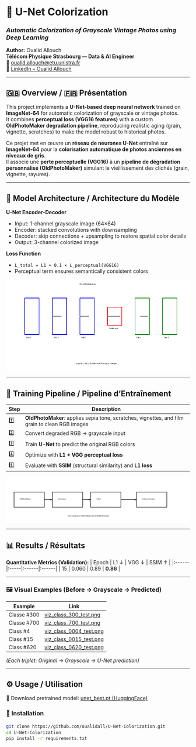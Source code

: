 # 🎨 U-Net Colorization  
### *Automatic Colorization of Grayscale Vintage Photos using Deep Learning*  
**Author:** Oualid Allouch  
**Télécom Physique Strasbourg — Data & AI Engineer**  
📧 [oualid.allouch@etu.unistra.fr](mailto:oualid.allouch@etu.unistra.fr)  
🔗 [LinkedIn – Oualid Allouch]((https://www.linkedin.com/in/oualid-allouch-608b3738a/))

---

## 🇬🇧 Overview / 🇫🇷 Présentation

This project implements a **U-Net-based deep neural network** trained on **ImageNet-64** for automatic colorization of grayscale or vintage photos.  
It combines **perceptual loss (VGG16 features)** with a custom **OldPhotoMaker degradation pipeline**, reproducing realistic aging (grain, vignette, scratches) to make the model robust to historical photos.

Ce projet met en œuvre un **réseau de neurones U-Net** entraîné sur **ImageNet-64** pour la **colorisation automatique de photos anciennes en niveaux de gris**.  
Il associe une **perte perceptuelle (VGG16)** à un **pipeline de dégradation personnalisé (OldPhotoMaker)** simulant le vieillissement des clichés (grain, vignette, rayures).

---

## 🧠 Model Architecture / Architecture du Modèle

**U-Net Encoder-Decoder**
- Input: 1-channel grayscale image (64×64)
- Encoder: stacked convolutions with downsampling
- Decoder: skip connections + upsampling to restore spatial color details
- Output: 3-channel colorized image

**Loss Function**
- `L_total = L1 + 0.1 × L_perceptual(VGG16)`
- Perceptual term ensures semantically consistent colors

<p align="center">
  <img src="https://raw.githubusercontent.com/oualidall/U-Net-Colorization/main/docs/unet_architecture.png" alt="U-Net Diagram" width="650"/>
</p>

---

## 🧩 Training Pipeline / Pipeline d’Entraînement

| Step | Description |
|------|--------------|
| 1️⃣ | **OldPhotoMaker**: applies sepia tone, scratches, vignettes, and film grain to clean RGB images |
| 2️⃣ | Convert degraded RGB → grayscale input |
| 3️⃣ | Train **U-Net** to predict the original RGB colors |
| 4️⃣ | Optimize with **L1 + VGG perceptual loss** |
| 5️⃣ | Evaluate with **SSIM** (structural similarity) and **L1 loss** |

<p align="center">
  <img src="https://raw.githubusercontent.com/oualidall/U-Net-Colorization/main/docs/pipeline_diagram.png" alt="Training Pipeline" width="750"/>
</p>

---

## 📊 Results / Résultats

**Quantitative Metrics (Validation):**
| Epoch | L1 ↓ | VGG ↓ | SSIM ↑ |
|:------|:-----|:------|:------|
| 15 | 0.060 | 0.89 | **0.86** |

---

### 🖼️ Visual Examples (Before → Grayscale → Predicted)

| Example | Link |
|----------|------|
| Classe #300 | [viz_class_300_test.png](outputs_examples/viz_class_300_test.png) |
| Classe #700| [viz_class_700_test.png](outputs_examples/viz_class_700_test.png) |
| Class #4 | [viz_class_0004_test.png](outputs_examples/viz_class_0004_test.png) |
| Class #15 | [viz_class_0015_test.png](outputs_examples/viz_class_0015_test.png) |
| Class #620 | [viz_class_0620_test.png](outputs_examples/viz_class_0620_test.png) |

*(Each triplet: Original → Grayscale → U-Net prediction)*

---

## ⚙️ Usage / Utilisation
🔗 Download pretrained model:
[unet_best.pt (HuggingFace)](https://huggingface.co/Oualidallouch2002/unet_best/tree/main)
### 🔧 Installation

```bash
git clone https://github.com/oualidall/U-Net-Colorization.git
cd U-Net-Colorization
pip install -r requirements.txt



